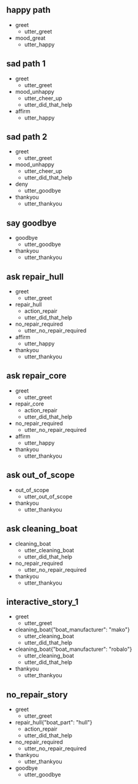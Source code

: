 ## happy path
* greet
  - utter_greet
* mood_great
  - utter_happy

## sad path 1
* greet
  - utter_greet
* mood_unhappy
  - utter_cheer_up
  - utter_did_that_help
* affirm
  - utter_happy

## sad path 2
* greet
  - utter_greet
* mood_unhappy
  - utter_cheer_up
  - utter_did_that_help
* deny
  - utter_goodbye
* thankyou
  - utter_thankyou


## say goodbye
* goodbye
  - utter_goodbye
* thankyou
  - utter_thankyou

## ask repair_hull
* greet
    - utter_greet
* repair_hull
    - action_repair
    - utter_did_that_help
* no_repair_required
    - utter_no_repair_required
* affirm
    - utter_happy
* thankyou
    - utter_thankyou




## ask repair_core
* greet
    - utter_greet
* repair_core
    - action_repair
    - utter_did_that_help
* no_repair_required
    - utter_no_repair_required
* affirm
    - utter_happy
* thankyou
    - utter_thankyou

## ask out_of_scope
* out_of_scope
  - utter_out_of_scope
* thankyou
  - utter_thankyou


## ask cleaning_boat

* cleaning_boat
  - utter_cleaning_boat
  - utter_did_that_help
* no_repair_required
  - utter_no_repair_required
* thankyou
  - utter_thankyou


## interactive_story_1
* greet
    - utter_greet
* cleaning_boat{"boat_manufacturer": "mako"}
    - utter_cleaning_boat
    - utter_did_that_help
* cleaning_boat{"boat_manufacturer": "robalo"}
    - utter_cleaning_boat
    - utter_did_that_help
* thankyou
  - utter_thankyou

## no_repair_story
* greet
    - utter_greet
* repair_hull{"boat_part": "hull"}
    - action_repair
    - utter_did_that_help
* no_repair_required
    - utter_no_repair_required
* thankyou
    - utter_thankyou
* goodbye
    - utter_goodbye
